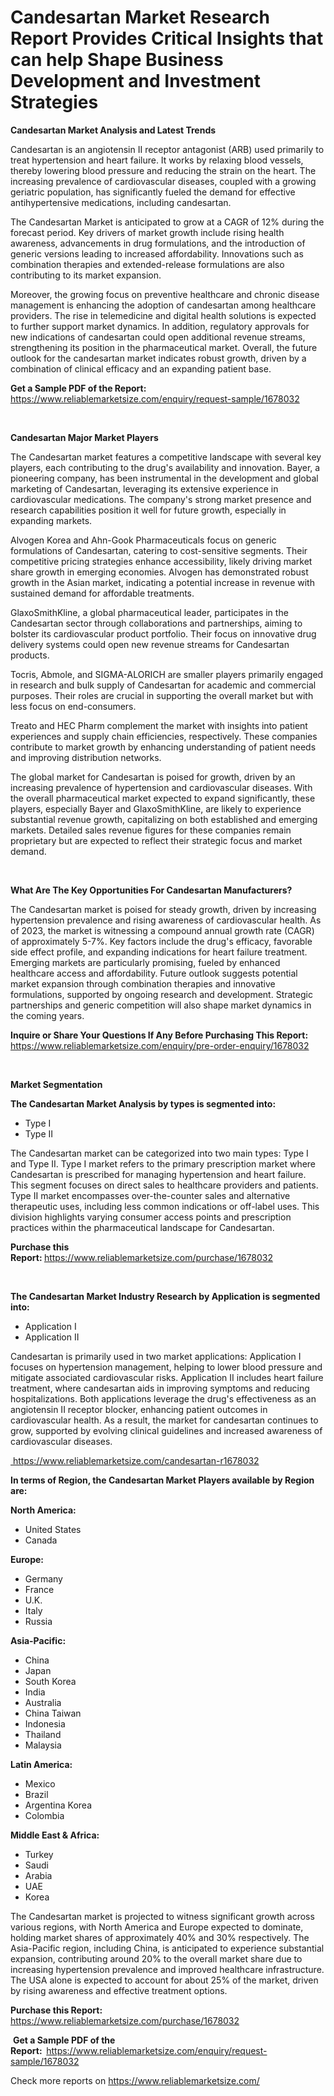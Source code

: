 <p><h1>Candesartan Market Research Report Provides Critical Insights that can help Shape Business Development and Investment Strategies</h1></p><p><strong>Candesartan Market Analysis and Latest Trends</strong></p>
<p><p>Candesartan is an angiotensin II receptor antagonist (ARB) used primarily to treat hypertension and heart failure. It works by relaxing blood vessels, thereby lowering blood pressure and reducing the strain on the heart. The increasing prevalence of cardiovascular diseases, coupled with a growing geriatric population, has significantly fueled the demand for effective antihypertensive medications, including candesartan.</p><p>The Candesartan Market is anticipated to grow at a CAGR of 12% during the forecast period. Key drivers of market growth include rising health awareness, advancements in drug formulations, and the introduction of generic versions leading to increased affordability. Innovations such as combination therapies and extended-release formulations are also contributing to its market expansion.</p><p>Moreover, the growing focus on preventive healthcare and chronic disease management is enhancing the adoption of candesartan among healthcare providers. The rise in telemedicine and digital health solutions is expected to further support market dynamics. In addition, regulatory approvals for new indications of candesartan could open additional revenue streams, strengthening its position in the pharmaceutical market. Overall, the future outlook for the candesartan market indicates robust growth, driven by a combination of clinical efficacy and an expanding patient base.</p></p>
<p><strong>Get a Sample PDF of the Report:&nbsp;</strong> <a href="https://www.reliablemarketsize.com/enquiry/request-sample/1678032?utm_campaign=2778&utm_medium=2&utm_source=Github&utm_content=ia&utm_term=25032025&utm_id=candesartan">https://www.reliablemarketsize.com/enquiry/request-sample/1678032</a></p>
<p>&nbsp;</p>
<p><strong>Candesartan Major Market Players</strong></p>
<p><p>The Candesartan market features a competitive landscape with several key players, each contributing to the drug's availability and innovation. Bayer, a pioneering company, has been instrumental in the development and global marketing of Candesartan, leveraging its extensive experience in cardiovascular medications. The company's strong market presence and research capabilities position it well for future growth, especially in expanding markets.</p><p>Alvogen Korea and Ahn-Gook Pharmaceuticals focus on generic formulations of Candesartan, catering to cost-sensitive segments. Their competitive pricing strategies enhance accessibility, likely driving market share growth in emerging economies. Alvogen has demonstrated robust growth in the Asian market, indicating a potential increase in revenue with sustained demand for affordable treatments.</p><p>GlaxoSmithKline, a global pharmaceutical leader, participates in the Candesartan sector through collaborations and partnerships, aiming to bolster its cardiovascular product portfolio. Their focus on innovative drug delivery systems could open new revenue streams for Candesartan products.</p><p>Tocris, Abmole, and SIGMA-ALORICH are smaller players primarily engaged in research and bulk supply of Candesartan for academic and commercial purposes. Their roles are crucial in supporting the overall market but with less focus on end-consumers.</p><p>Treato and HEC Pharm complement the market with insights into patient experiences and supply chain efficiencies, respectively. These companies contribute to market growth by enhancing understanding of patient needs and improving distribution networks.</p><p>The global market for Candesartan is poised for growth, driven by an increasing prevalence of hypertension and cardiovascular diseases. With the overall pharmaceutical market expected to expand significantly, these players, especially Bayer and GlaxoSmithKline, are likely to experience substantial revenue growth, capitalizing on both established and emerging markets. Detailed sales revenue figures for these companies remain proprietary but are expected to reflect their strategic focus and market demand.</p></p>
<p>&nbsp;</p>
<p><strong>What Are The Key Opportunities For Candesartan Manufacturers?</strong></p>
<p><p>The Candesartan market is poised for steady growth, driven by increasing hypertension prevalence and rising awareness of cardiovascular health. As of 2023, the market is witnessing a compound annual growth rate (CAGR) of approximately 5-7%. Key factors include the drug's efficacy, favorable side effect profile, and expanding indications for heart failure treatment. Emerging markets are particularly promising, fueled by enhanced healthcare access and affordability. Future outlook suggests potential market expansion through combination therapies and innovative formulations, supported by ongoing research and development. Strategic partnerships and generic competition will also shape market dynamics in the coming years.</p></p>
<p><strong>Inquire or Share Your Questions If Any Before Purchasing This Report:</strong> <a href="https://www.reliablemarketsize.com/enquiry/pre-order-enquiry/1678032?utm_campaign=2778&utm_medium=2&utm_source=Github&utm_content=ia&utm_term=25032025&utm_id=candesartan">https://www.reliablemarketsize.com/enquiry/pre-order-enquiry/1678032</a></p>
<p>&nbsp;</p>
<p><strong>Market Segmentation</strong></p>
<p><strong>The Candesartan Market Analysis by types is segmented into:</strong></p>
<p><ul><li>Type I</li><li>Type II</li></ul></p>
<p><p>The Candesartan market can be categorized into two main types: Type I and Type II. Type I market refers to the primary prescription market where Candesartan is prescribed for managing hypertension and heart failure. This segment focuses on direct sales to healthcare providers and patients. Type II market encompasses over-the-counter sales and alternative therapeutic uses, including less common indications or off-label uses. This division highlights varying consumer access points and prescription practices within the pharmaceutical landscape for Candesartan.</p></p>
<p><strong>Purchase this Report:&nbsp;</strong><a href="https://www.reliablemarketsize.com/purchase/1678032?utm_campaign=2778&utm_medium=2&utm_source=Github&utm_content=ia&utm_term=25032025&utm_id=candesartan">https://www.reliablemarketsize.com/purchase/1678032</a></p>
<p>&nbsp;</p>
<p><strong>The Candesartan Market Industry Research by Application is segmented into:</strong></p>
<p><ul><li>Application I</li><li>Application II</li></ul></p>
<p><p>Candesartan is primarily used in two market applications: Application I focuses on hypertension management, helping to lower blood pressure and mitigate associated cardiovascular risks. Application II includes heart failure treatment, where candesartan aids in improving symptoms and reducing hospitalizations. Both applications leverage the drug's effectiveness as an angiotensin II receptor blocker, enhancing patient outcomes in cardiovascular health. As a result, the market for candesartan continues to grow, supported by evolving clinical guidelines and increased awareness of cardiovascular diseases.</p></p>
<p><a href="https://www.reliablemarketsize.com/candesartan-r1678032?utm_campaign=2778&utm_medium=2&utm_source=Github&utm_content=ia&utm_term=25032025&utm_id=candesartan">&nbsp;https://www.reliablemarketsize.com/candesartan-r1678032</a></p>
<p><strong>In terms of Region, the Candesartan Market Players available by Region are:</strong></p>
<p>
    <p> <strong> North America: </strong>
        <ul>
            <li>United States</li>
            <li>Canada</li>
        </ul>
        </p> 
    <p> <strong> Europe: </strong>
        <ul>
            <li>Germany</li>
            <li>France</li>
            <li>U.K.</li>
            <li>Italy</li>
            <li>Russia</li>
        </ul>
        </p> 
    <p> <strong> Asia-Pacific: </strong>
        <ul>
            <li>China</li>
            <li>Japan</li>
            <li>South Korea</li>
            <li>India</li>
            <li>Australia</li>
            <li>China Taiwan</li>
            <li>Indonesia</li>
            <li>Thailand</li>
            <li>Malaysia</li>
        </ul>
        </p> 
    <p> <strong> Latin America: </strong>
        <ul>
            <li>Mexico</li>
            <li>Brazil</li>
            <li>Argentina Korea</li>
            <li>Colombia</li>
        </ul>
        </p> 
    <p> <strong> Middle East & Africa: </strong>
        <ul>
            <li>Turkey</li>
            <li>Saudi</li>
            <li>Arabia</li>
            <li>UAE</li>
            <li>Korea</li>
        </ul>
    </p>
    </p>
<p><p>The Candesartan market is projected to witness significant growth across various regions, with North America and Europe expected to dominate, holding market shares of approximately 40% and 30% respectively. The Asia-Pacific region, including China, is anticipated to experience substantial expansion, contributing around 20% to the overall market share due to increasing hypertension prevalence and improved healthcare infrastructure. The USA alone is expected to account for about 25% of the market, driven by rising awareness and effective treatment options.</p></p>
<p><strong>Purchase this Report: </strong><a href="https://www.reliablemarketsize.com/purchase/1678032?utm_campaign=2778&utm_medium=2&utm_source=Github&utm_content=ia&utm_term=25032025&utm_id=candesartan">https://www.reliablemarketsize.com/purchase/1678032</a></p>
<p>&nbsp;<strong>Get a Sample PDF of the Report:&nbsp;&nbsp;</strong><a href="https://www.reliablemarketsize.com/enquiry/request-sample/1678032?utm_campaign=2778&utm_medium=2&utm_source=Github&utm_content=ia&utm_term=25032025&utm_id=candesartan">https://www.reliablemarketsize.com/enquiry/request-sample/1678032</a></p>
<p><strong></strong></p>
<p>Check more reports on <a href="https://www.reliablemarketsize.com/?utm_campaign=2778&utm_medium=2&utm_source=Github&utm_content=ia&utm_term=25032025&utm_id=candesartan">https://www.reliablemarketsize.com/</a></p>